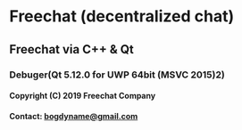 # Freechat (decentralized chat)
## Freechat via C++ & Qt 
### Debuger(Qt 5.12.0 for UWP 64bit (MSVC 2015)2)
#### Copyright (C) 2019 Freechat Company
#### Contact: bogdyname@gmail.com